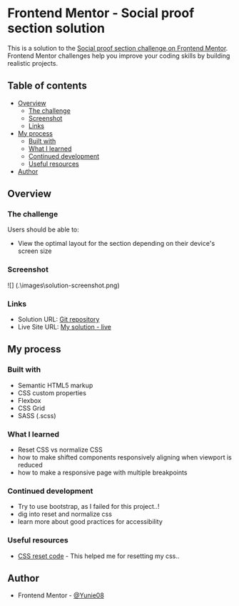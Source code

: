 # Frontend Mentor - Social proof section solution

This is a solution to the [Social proof section challenge on Frontend Mentor](https://www.frontendmentor.io/challenges/social-proof-section-6e0qTv_bA). Frontend Mentor challenges help you improve your coding skills by building realistic projects. 

## Table of contents

- [Overview](#overview)
  - [The challenge](#the-challenge)
  - [Screenshot](#screenshot)
  - [Links](#links)
- [My process](#my-process)
  - [Built with](#built-with)
  - [What I learned](#what-i-learned)
  - [Continued development](#continued-development)
  - [Useful resources](#useful-resources)
- [Author](#author)


## Overview

### The challenge

Users should be able to:

- View the optimal layout for the section depending on their device's screen size

### Screenshot

![] (.\images\solution-screenshot.png)

### Links

- Solution URL: [Git repository](https://github.com/Yunie08/frontend-mentor-social-proof-section.git)
- Live Site URL: [My solution - live](https://peaceful-brattain-ae9ed2.netlify.app/)

## My process

### Built with

- Semantic HTML5 markup
- CSS custom properties
- Flexbox
- CSS Grid
- SASS (.scss)


### What I learned

- Reset CSS vs normalize CSS
- how to make shifted components responsively aligning when viewport is reduced
- how to make a responsive page with multiple breakpoints

### Continued development

- Try to use bootstrap, as I failed for this project..!
- dig into reset and normalize css
- learn more about good practices for accessibility

### Useful resources

- [CSS reset code](https://piccalil.li/blog/a-modern-css-reset/) - This helped me for resetting my css..


## Author

- Frontend Mentor - [@Yunie08](https://www.frontendmentor.io/profile/Yunie08)
